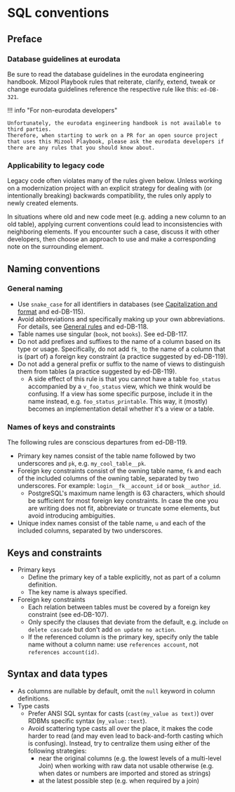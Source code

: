 # SQL conventions

## Preface

### Database guidelines at eurodata

Be sure to read the database guidelines in the eurodata engineering handbook.
Mizool Playbook rules that reiterate, clarify, extend, tweak or change eurodata guidelines reference the respective rule like this: `ed-DB-321`.

!!! info "For non-eurodata developers"

    Unfortunately, the eurodata engineering handbook is not available to third parties.
    Therefore, when starting to work on a PR for an open source project that uses this Mizool Playbook, please ask the eurodata developers if there are any rules that you should know about.

### Applicability to legacy code

Legacy code often violates many of the rules given below.
Unless working on a modernization project with an explicit strategy for dealing with (or intentionally breaking) backwards compatibility, the rules only apply to newly created elements.

In situations where old and new code meet (e.g. adding a new column to an old table), applying current conventions could lead to inconsistencies with neighboring elements.
If you encounter such a case, discuss it with other developers, then choose an approach to use and make a corresponding note on the surrounding element.

## Naming conventions

### General naming
 
- Use `snake_case` for all identifiers in databases (see [Capitalization and format](naming.md#capitalization-and-format) and ed-DB-115).
- Avoid abbreviations and specifically making up your own abbreviations.
  For details, see [General rules](naming#general-rules) and ed-DB-118.
- Table names use singular (`book`, not `books`).
  See ed-DB-117.
- Do not add prefixes and suffixes to the name of a column based on its type or usage.
  Specifically, do not add `fk_` to the name of a column that is (part of) a foreign key constraint (a practice suggested by ed-DB-119).
- Do not add a general prefix or suffix to the name of views to distinguish them from tables (a practice suggested by ed-DB-119).
    - A side effect of this rule is that you cannot have a table `foo_status` accompanied by a `v_foo_status` view, which we think would be confusing.
      If a view has some specific purpose, include it in the name instead, e.g. `foo_status_printable`.
      This way, it (mostly) becomes an implementation detail whether it's a view or a table.

### Names of keys and constraints

The following rules are conscious departures from ed-DB-119.

- Primary key names consist of the table name followed by two underscores and `pk`, e.g. `my_cool_table__pk`.
- Foreign key constraints consist of the owning table name, `fk` and each of the included columns of the owning table, separated by two underscores.
  For example: `login__fk__account_id` or `book__author_id`.
    - PostgreSQL's maximum name length is 63 characters, which should be sufficient for most foreign key constraints.
      In case the one you are writing does not fit, abbreviate or truncate some elements, but avoid introducing ambiguities.
- Unique index names consist of the table name, `u` and each of the included columns, separated by two underscores.

## Keys and constraints

- Primary keys
    - Define the primary key of a table explicitly, not as part of a column definition.
    - The key name is always specified.
- Foreign key constraints
    - Each relation between tables must be covered by a foreign key constraint (see ed-DB-107).
    - Only specify the clauses that deviate from the default, e.g. include `on delete cascade` but don't add `on update no action`.
    - If the referenced column is the primary key, specify only the table name without a column name: use `references account`, not `references account(id)`.

## Syntax and data types

- As columns are nullable by default, omit the `null` keyword in column definitions.
- Type casts
    - Prefer ANSI SQL syntax for casts (`cast(my_value as text)`) over RDBMs specific syntax (`my_value::text`).
    - Avoid scattering type casts all over the place, it makes the code harder to read (and may even lead to back-and-forth casting which is confusing).
      Instead, try to centralize them using either of the following strategies:
        - near the original columns (e.g. the lowest levels of a multi-level Join) when working with raw data not usable otherwise (e.g. when dates or numbers are imported and stored as strings)
        - at the latest possible step (e.g. when required by a join)
